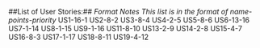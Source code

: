 ##List of User Stories:##
*Format Notes*
*This list is in the format of name-points-priority*
US1-16-1
US2-8-2
US3-8-4
US4-2-5
US5-8-6
US6-13-16
US7-1-14
US8-1-15
US9-1-16
US11-8-10
US13-2-9
US14-2-8
US15-4-7
US16-8-3
US17-1-17
US18-8-11
US19-4-12

